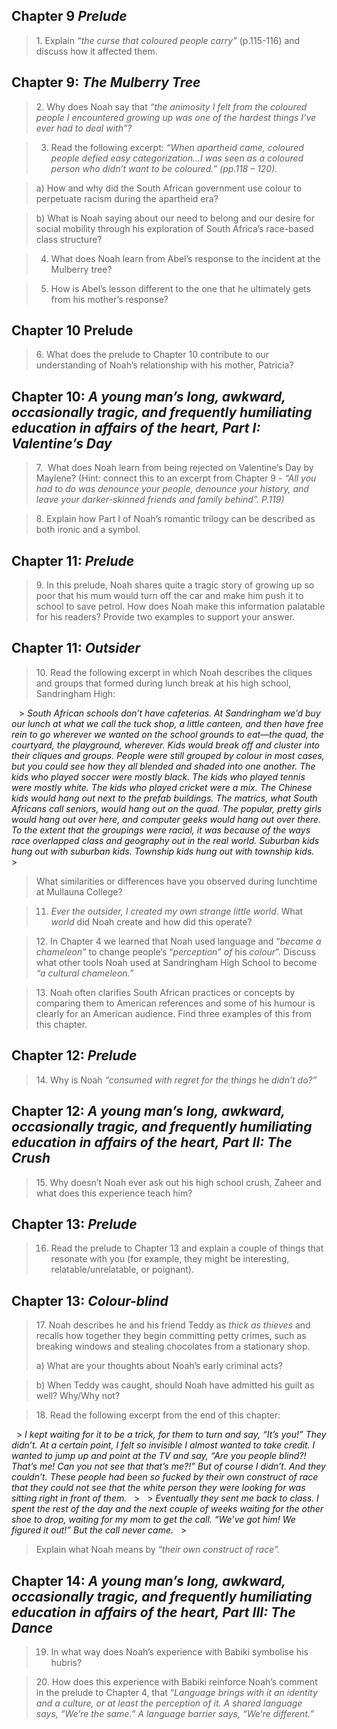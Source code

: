 ## Chapter 9 _Prelude_

> 1. Explain _“the curse that coloured people carry”_ (p.115-116) and discuss how it affected them.

## Chapter 9: _The Mulberry Tree_

> 2. Why does Noah say that _“the animosity I felt from the coloured people I encountered growing up was one of the hardest things I’ve ever had to deal with”?_

> 3. Read the following excerpt: _“When apartheid came, coloured people defied easy categorization…I was seen as a coloured person who didn’t want to be coloured.” (pp.118 – 120)._

> a) How and why did the South African government use colour to perpetuate racism during the apartheid era?

> b) What is Noah saying about our need to belong and our desire for social mobility through his exploration of South Africa’s race-based class structure?

> 4. What does Noah learn from Abel’s response to the incident at the Mulberry tree?

> 5. How is Abel’s lesson different to the one that he ultimately gets from his mother’s response?

## Chapter 10 Prelude

> 6. What does the prelude to Chapter 10 contribute to our understanding of Noah’s relationship with his mother, Patricia?

## Chapter 10: _A young man’s long, awkward, occasionally tragic, and frequently humiliating education in affairs of the heart, Part I: Valentine’s Day_

> 7.  What does Noah learn from being rejected on Valentine’s Day by Maylene? (Hint: connect this to an excerpt from Chapter 9 - _“All you had to do was denounce your people, denounce your history, and leave your darker-skinned friends and family behind”. P.119)_

> 8. Explain how Part I of Noah’s romantic trilogy can be described as both ironic and a symbol.

## Chapter 11: _Prelude_

> 9. In this prelude, Noah shares quite a tragic story of growing up so poor that his mum would turn off the car and make him push it to school to save petrol. How does Noah make this information palatable for his readers? Provide two examples to support your answer.

## Chapter 11: _Outsider_

> 10. Read the following excerpt in which Noah describes the cliques and groups that formed during lunch break at his high school, Sandringham High:
> 
   > _South African schools don’t have cafeterias. At Sandringham we’d buy our lunch at what we call the tuck shop, a little canteen, and then have free rein to go wherever we wanted on the school grounds to eat—the quad, the courtyard, the playground, wherever. Kids would break off and cluster into their cliques and groups. People were still grouped by colour in most cases, but you could see how they all blended and shaded into one another. The kids who played soccer were mostly black. The kids who played tennis were mostly white. The kids who played cricket were a mix. The Chinese kids would hang out next to the prefab buildings. The matrics, what South Africans call seniors, would hang out on the quad. The popular, pretty girls would hang out over here, and computer geeks would hang out over there. To the extent that the groupings were racial, it was because of the ways race overlapped class and geography out in the real world. Suburban kids hung out with suburban kids. Township kids hung out with township kids._
   > 
> What similarities or differences have you observed during lunchtime at Mullauna College?

> 11.  _Ever the outsider, I created my own strange little world_. What _world_ did Noah create and how did this operate?

> 12. In Chapter 4 we learned that Noah used language and “_became a chameleon”_ to change people’s “_perception” of_ his _colour_”. Discuss what other tools Noah used at Sandringham High School to become _“a cultural chameleon.”_

> 13. Noah often clarifies South African practices or concepts by comparing them to American references and some of his humour is clearly for an American audience. Find three examples of this from this chapter.
## Chapter 12: _Prelude_

> 14. Why is Noah _“consumed with regret for the things_ he _didn’t do?”_
## Chapter 12: _A young man’s long, awkward, occasionally tragic, and frequently humiliating education in affairs of the heart, Part II: The Crush_

> 15. Why doesn’t Noah ever ask out his high school crush, Zaheer and what does this experience teach him?
## Chapter 13: _Prelude_

> 16. Read the prelude to Chapter 13 and explain a couple of things that resonate with you (for example, they might be interesting, relatable/unrelatable, or poignant).
## Chapter 13: _Colour-blind_

> 17. Noah describes he and his friend Teddy as _thick as thieves_ and recalls how together they begin committing petty crimes, such as breaking windows and stealing chocolates from a stationary shop.
> 
> a) What are your thoughts about Noah’s early criminal acts?

> b) When Teddy was caught, should Noah have admitted his guilt as well? Why/Why not?

> 18. Read the following excerpt from the end of this chapter:
> 
  > _I kept waiting for it to be a trick, for them to turn and say, “It’s you!” They didn’t. At a certain point, I felt so invisible I almost wanted to take credit. I wanted to jump up and point at the TV and say, “Are you people blind?! That’s me! Can you not see that that’s me?!” But of course I didn’t. And they couldn’t. These people had been so fucked by their own construct of race that they could not see that the white person they were looking for was sitting right in front of them._
  > 
  >  _Eventually they sent me back to class. I spent the rest of the day and the next couple of weeks waiting for the other shoe to drop, waiting for my mom to get the call. “We’ve got him! We figured it out!” But the call never came._
  >  
> Explain what Noah means by “_their own construct of race”._

## Chapter 14: _A young man’s long, awkward, occasionally tragic, and frequently humiliating education in affairs of the heart, Part III: The Dance_

> 19. In what way does Noah’s experience with Babiki symbolise his hubris?

> 20. How does this experience with Babiki reinforce Noah’s comment in the prelude to Chapter 4, that “_Language brings with it an identity and a culture, or at least the perception of it. A shared language says, “We’re the same.” A language barrier says, “We’re different.”_